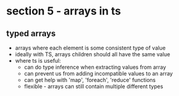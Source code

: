# section 5 - arrays in ts

## typed arrays
- arrays where each element is some consistent type of value
- ideally with TS, arrays children should all have the same value
- where ts is useful:
  - can do type inference when extracting values from array
  - can prevent us from adding incompatible values to an array
  - can get help with 'map', 'foreach', 'reduce' functions
  - flexible - arrays can still contain multiple different types
